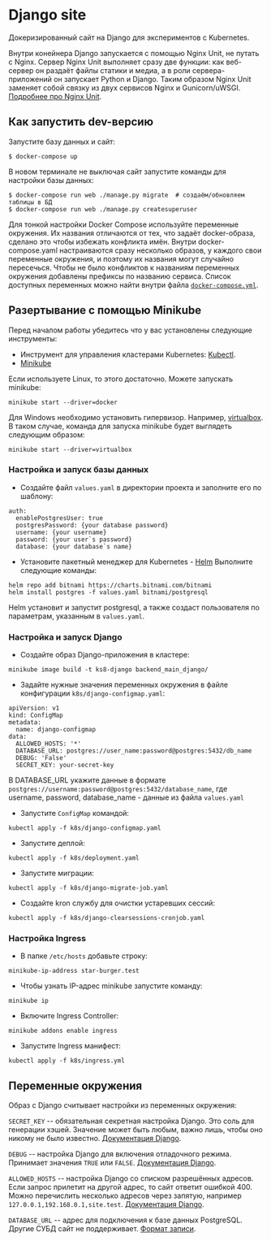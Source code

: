 # Django site

Докеризированный сайт на Django для экспериментов с Kubernetes.

Внутри конейнера Django запускается с помощью Nginx Unit, не путать с Nginx. Сервер Nginx Unit выполняет сразу две функции: как веб-сервер он раздаёт файлы статики и медиа, а в роли сервера-приложений он запускает Python и Django. Таким образом Nginx Unit заменяет собой связку из двух сервисов Nginx и Gunicorn/uWSGI. [Подробнее про Nginx Unit](https://unit.nginx.org/).

## Как запустить dev-версию

Запустите базу данных и сайт:

```shell-session
$ docker-compose up
```

В новом терминале не выключая сайт запустите команды для настройки базы данных:

```shell-session
$ docker-compose run web ./manage.py migrate  # создаём/обновляем таблицы в БД
$ docker-compose run web ./manage.py createsuperuser
```

Для тонкой настройки Docker Compose используйте переменные окружения. Их названия отличаются от тех, что задаёт docker-образа, сделано это чтобы избежать конфликта имён. Внутри docker-compose.yaml настраиваются сразу несколько образов, у каждого свои переменные окружения, и поэтому их названия могут случайно пересечься. Чтобы не было конфликтов к названиям переменных окружения добавлены префиксы по названию сервиса. Список доступных переменных можно найти внутри файла [`docker-compose.yml`](./docker-compose.yml).
## Разертывание с помощью Minikube
Перед началом работы убедитесь что у вас установлены следующие инструменты:
* Инструмент для управления кластерами Kubernetes: [Kubectl](https://kubernetes.io/ru/docs/tasks/tools/install-kubectl/). 
* [Minikube](https://minikube.sigs.k8s.io/docs/)<br>

Если используете Linux, то этого достаточно. Можете запускать minikube:
```
minikube start --driver=docker
```
Для Windows необходимо установить гипервизор. Например, [virtualbox](https://www.virtualbox.org/wiki/Downloads).
В таком случае, команда для запуска minikube будет выглядеть следующим образом:
```
minikube start --driver=virtualbox
```
### Настройка и запуск базы данных
* Создайте файл `values.yaml` в директории проекта и заполните его по шаблону:
```
auth:
  enablePostgresUser: true
  postgresPassword: {your database password}
  username: {your username}
  password: {your user`s password}
  database: {your database`s name}
```
* Установите пакетный менеджер для Kubernetes - [Helm](https://helm.sh/)
Выполните следующие команды:
```
helm repo add bitnami https://charts.bitnami.com/bitnami
helm install postgres -f values.yaml bitnami/postgresql
```
Helm установит и запустит postgresql, а также создаст пользователя по параметрам, указанным в `values.yaml`.

### Настройка и запуск Django
* Создайте образ Django-приложения в кластере:
```
minikube image build -t ks8-django backend_main_django/
```
* Задайте нужные значения переменных окружения в файле конфигурации `k8s/django-configmap.yaml`:
```
apiVersion: v1
kind: ConfigMap
metadata:
  name: django-configmap
data:
  ALLOWED_HOSTS: '*'
  DATABASE_URL: postgres://user_name:password@postgres:5432/db_name
  DEBUG: 'False'
  SECRET_KEY: your-secret-key
```
В DATABASE_URL укажите данные в формате `postgres://username:password@postgres:5432/database_name`, где username, password, database_name - данные из файла `values.yaml`
* Запустите `ConfigMap` командой:
```
kubectl apply -f k8s/django-configmap.yaml
```
* Запустите деплой:
```
kubectl apply -f k8s/deployment.yaml
```
* Запустите миграции:
```
kubectl apply -f k8s/django-migrate-job.yaml
```
* Создайте kron службу для очистки устаревших сессий:
```
kubectl apply -f k8s/django-clearsessions-cronjob.yaml
```
### Настройка Ingress
* В папке `/etc/hosts` добавьте строку:
```
minikube-ip-address star-burger.test
```
* Чтобы узнать IP-адрес minikube запустите команду:
```
minikube ip
```
* Включите Ingress Controller:
```
minikube addons enable ingress
```
* Запустите Ingress манифест:
```
kubectl apply -f k8s/ingress.yml
```
## Переменные окружения

Образ с Django считывает настройки из переменных окружения:

`SECRET_KEY` -- обязательная секретная настройка Django. Это соль для генерации хэшей. Значение может быть любым, важно лишь, чтобы оно никому не было известно. [Документация Django](https://docs.djangoproject.com/en/3.2/ref/settings/#secret-key).

`DEBUG` -- настройка Django для включения отладочного режима. Принимает значения `TRUE` или `FALSE`. [Документация Django](https://docs.djangoproject.com/en/3.2/ref/settings/#std:setting-DEBUG).

`ALLOWED_HOSTS` -- настройка Django со списком разрешённых адресов. Если запрос прилетит на другой адрес, то сайт ответит ошибкой 400. Можно перечислить несколько адресов через запятую, например `127.0.0.1,192.168.0.1,site.test`. [Документация Django](https://docs.djangoproject.com/en/3.2/ref/settings/#allowed-hosts).

`DATABASE_URL` -- адрес для подключения к базе данных PostgreSQL. Другие СУБД сайт не поддерживает. [Формат записи](https://github.com/jacobian/dj-database-url#url-schema).
